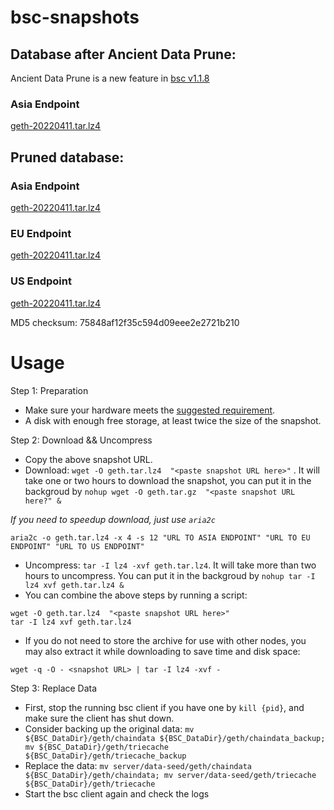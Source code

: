 
# bsc-snapshots

## Database after Ancient Data Prune:

Ancient Data Prune is a new feature in [bsc v1.1.8](https://github.com/binance-chain/bsc/releases/tag/v1.1.8)

### Asia Endpoint


[geth-20220411.tar.lz4
](https://tf-dex-prod-public-snapshot-site1.s3-accelerate.amazonaws.com/geth-20220411-prune-ancient.tar.lz4?AWSAccessKeyId=AKIAYINE6SBQPUZDDRRO&Signature=MJv2JU2N2I85JMSEsDQ00NBNjfs%3D&Expires=1652344872
)


## Pruned database:


### Asia Endpoint


[geth-20220411.tar.lz4
](https://tf-dex-prod-public-snapshot-site1.s3-accelerate.amazonaws.com/geth-20220411.tar.lz4?AWSAccessKeyId=AKIAYINE6SBQPUZDDRRO&Signature=L%2BPgyNh1dAfr6O%2BcudNTgIfM3JA%3D&Expires=1652344871
)

### EU Endpoint


[geth-20220411.tar.lz4
](https://tf-dex-prod-public-snapshot.s3-accelerate.amazonaws.com/geth-20220411.tar.lz4?AWSAccessKeyId=AKIAYINE6SBQPUZDDRRO&Signature=h1lmNkPhGGqMYcfeAPRFKPk9GCM%3D&Expires=1652344872
)


### US Endpoint


[geth-20220411.tar.lz4
](https://tf-dex-prod-public-snapshot-site3.s3-accelerate.amazonaws.com/geth-20220411.tar.lz4?AWSAccessKeyId=AKIAYINE6SBQPUZDDRRO&Signature=0jz0sOXwjjtBugiSloW8L0NTSqE%3D&Expires=1652344872
)

MD5 checksum: 75848af12f35c594d09eee2e2721b210



# Usage 

Step 1: Preparation
- Make sure your hardware meets the [suggested requirement](https://docs.binance.org/smart-chain/developer/fullnode.html).
- A disk with enough free storage, at least twice the size of the snapshot.

Step 2: Download && Uncompress
- Copy the above snapshot URL.
- Download:  `wget -O geth.tar.lz4  "<paste snapshot URL here>"` . It will take one or two hours to download the snapshot, you can put it in the backgroud by `nohup wget -O geth.tar.gz  "<paste snapshot URL here?" &`


*If you need to speedup download, just use `aria2c`*
```
aria2c -o geth.tar.lz4 -x 4 -s 12 "URL TO ASIA ENDPOINT" "URL TO EU ENDPOINT" "URL TO US ENDPOINT"
```


- Uncompress: `tar -I lz4 -xvf geth.tar.lz4`. It will take more than two hours to uncompress. You can put it in the backgroud by `nohup tar -I lz4 xvf geth.tar.lz4 &`
- You can combine the above steps by running a script:
```
wget -O geth.tar.lz4  "<paste snapshot URL here>"
tar -I lz4 xvf geth.tar.lz4
```


- If you do not need to store the archive for use with other nodes, you may also extract it while downloading to save time and disk space:
```
wget -q -O - <snapshot URL> | tar -I lz4 -xvf -
```


Step 3: Replace Data
- First, stop the running bsc client if you have one by `kill {pid}`, and make sure the client has shut down.
- Consider backing up the original data: `mv ${BSC_DataDir}/geth/chaindata ${BSC_DataDir}/geth/chaindata_backup; mv ${BSC_DataDir}/geth/triecache ${BSC_DataDir}/geth/triecache_backup`
- Replace the data: `mv server/data-seed/geth/chaindata ${BSC_DataDir}/geth/chaindata; mv server/data-seed/geth/triecache ${BSC_DataDir}/geth/triecache`
- Start the bsc client again and check the logs

